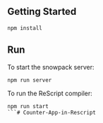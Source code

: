 ## Getting Started

```
npm install
```

## Run

To start the snowpack server:
```
npm run server
```

To run the ReScript compiler:
```
npm run start
```# Counter-App-in-Rescript
